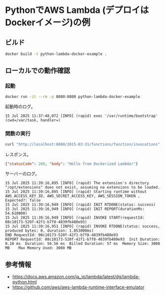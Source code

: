 # PythonでAWS Lambda (デプロイはDockerイメージ)の例

## ビルド

```bash
docker build -t python-lambda-docker-example .
```

## ローカルでの動作確認

### 起動

```bash
docker run -it --rm -p 8080:8080 python-lambda-docker-example
```

起動時のログ。

```
15 Jul 2025 11:37:48,072 [INFO] (rapid) exec '/var/runtime/bootstrap' (cwd=/var/task, handler=)
```

### 関数の実行

```bash
curl "http://localhost:8080/2015-03-31/functions/function/invocations" --json '{}'
```

レスポンス。

```json
{"statusCode": 200, "body": "Hello from Dockerized Lambda!"}
```

サーバーのログ。

```
15 Jul 2025 11:39:16,895 [INFO] (rapid) The extension's directory "/opt/extensions" does not exist, assuming no extensions to be loaded.
15 Jul 2025 11:39:16,895 [INFO] (rapid) Starting runtime without AWS_ACCESS_KEY_ID, AWS_SECRET_ACCESS_KEY, AWS_SESSION_TOKEN , Expected?: false
15 Jul 2025 11:39:16,949 [INFO] (rapid) INIT RTDONE(status: success)
15 Jul 2025 11:39:16,949 [INFO] (rapid) INIT REPORT(durationMs: 54.610000)
15 Jul 2025 11:39:16,949 [INFO] (rapid) INVOKE START(requestId: 08c10173-520f-42f1-b7f8-4039fb480e93)
15 Jul 2025 11:39:16,951 [INFO] (rapid) INVOKE RTDONE(status: success, produced bytes: 0, duration: 1.853000ms)
END RequestId: 08c10173-520f-42f1-b7f8-4039fb480e93
REPORT RequestId: 08c10173-520f-42f1-b7f8-4039fb480e93	Init Duration: 0.10 ms	Duration: 56.56 ms	Billed Duration: 57 ms	Memory Size: 3008 MB	Max Memory Used: 3008 MB
```

## 参考情報

- https://docs.aws.amazon.com/ja_jp/lambda/latest/dg/lambda-python.html
- https://github.com/aws/aws-lambda-runtime-interface-emulator


